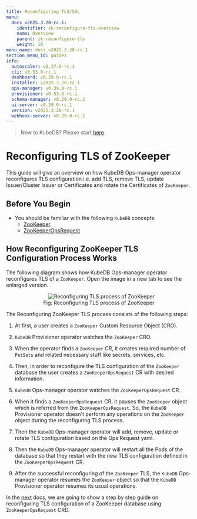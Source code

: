```yaml
---
title: Reconfiguring TLS/SSL
menu:
  docs_v2025.3.20-rc.1:
    identifier: zk-reconfigure-tls-overview
    name: Overview
    parent: zk-reconfigure-tls
    weight: 10
menu_name: docs_v2025.3.20-rc.1
section_menu_id: guides
info:
  autoscaler: v0.37.0-rc.1
  cli: v0.53.0-rc.1
  dashboard: v0.29.0-rc.1
  installer: v2025.3.20-rc.1
  ops-manager: v0.39.0-rc.1
  provisioner: v0.53.0-rc.1
  schema-manager: v0.29.0-rc.1
  ui-server: v0.29.0-rc.1
  version: v2025.3.20-rc.1
  webhook-server: v0.29.0-rc.1
---
```


> New to KubeDB? Please start [here](/docs/v2025.3.20-rc.1/README).

# Reconfiguring TLS of ZooKeeper

This guide will give an overview on how KubeDB Ops-manager operator reconfigures TLS configuration i.e. add TLS, remove TLS, update Issuer/Cluster Issuer or Certificates and rotate the Certificates of `ZooKeeper`.

## Before You Begin

- You should be familiar with the following `KubeDB` concepts:
    - [ZooKeeper](/docs/v2025.3.20-rc.1/guides/zookeeper/concepts/zookeeper)
    - [ZooKeeperOpsRequest](/docs/v2025.3.20-rc.1/guides/zookeeper/concepts/opsrequest)

## How Reconfiguring ZooKeeper TLS Configuration Process Works

The following diagram shows how KubeDB Ops-manager operator reconfigures TLS of a `ZooKeeper`. Open the image in a new tab to see the enlarged version.

<figure align="center">
  <img alt="Reconfiguring TLS process of ZooKeeper" src="/docs/v2025.3.20-rc.1/images/day-2-operation/zookeeper/zk-reconfigure-tls.svg">
<figcaption align="center">Fig: Reconfiguring TLS process of ZooKeeper</figcaption>
</figure>

The Reconfiguring ZooKeeper TLS process consists of the following steps:

1. At first, a user creates a `ZooKeeper` Custom Resource Object (CRO).

2. `KubeDB` Provisioner  operator watches the `ZooKeeper` CRO.

3. When the operator finds a `ZooKeeper` CR, it creates required number of `PetSets` and related necessary stuff like secrets, services, etc.

4. Then, in order to reconfigure the TLS configuration of the `ZooKeeper` database the user creates a `ZooKeeperOpsRequest` CR with desired information.

5. `KubeDB` Ops-manager operator watches the `ZooKeeperOpsRequest` CR.

6. When it finds a `ZooKeeperOpsRequest` CR, it pauses the `ZooKeeper` object which is referred from the `ZooKeeperOpsRequest`. So, the `KubeDB` Provisioner  operator doesn't perform any operations on the `ZooKeeper` object during the reconfiguring TLS process.

7. Then the `KubeDB` Ops-manager operator will add, remove, update or rotate TLS configuration based on the Ops Request yaml.

8. Then the `KubeDB` Ops-manager operator will restart all the Pods of the database so that they restart with the new TLS configuration defined in the `ZooKeeperOpsRequest` CR.

9. After the successful reconfiguring of the `ZooKeeper` TLS, the `KubeDB` Ops-manager operator resumes the `ZooKeeper` object so that the `KubeDB` Provisioner  operator resumes its usual operations.

In the [next](/docs/v2025.3.20-rc.1/guides/zookeeper/reconfigure-tls/reconfigure-tls) docs, we are going to show a step by step guide on reconfiguring TLS configuration of a ZooKeeper database using `ZooKeeperOpsRequest` CRD.